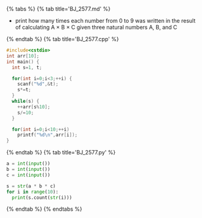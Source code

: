 {% tabs %}
{% tab title='BJ_2577.md' %}

* print how many times each number from 0 to 9 was written in the result of calculating A × B × C given three natural numbers A, B, and C

{% endtab %}
{% tab title='BJ_2577.cpp' %}

```cpp
#include<cstdio>
int arr[10];
int main() {
  int s=1, t;

  for(int i=0;i<3;++i) {
    scanf("%d",&t);
    s*=t;
  }
  while(s) {
    ++arr[s%10];
    s/=10;
  }

  for(int i=0;i<10;++i)
    printf("%d\n",arr[i]);
}
```

{% endtab %}
{% tab title='BJ_2577.py' %}

```py
a = int(input())
b = int(input())
c = int(input())

s = str(a * b * c)
for i in range(10):
  print(s.count(str(i)))
```

{% endtab %}
{% endtabs %}